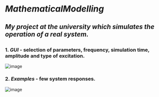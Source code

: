 # ***MathematicalModelling***
## ___My project at the university which simulates the operation of a real system.___
##
### 1. ***GUI*** - selection of parameters, frequency, simulation time, amplitude and type of excitation.
![image](https://user-images.githubusercontent.com/81360555/171272694-70db6d0d-2016-42ae-b590-12dceb78a2f7.png)

### 2. ***Examples*** - few system responses.
![image](https://user-images.githubusercontent.com/81360555/171273727-7ab654fb-fd13-4cd4-8362-22fc282c7776.png)

